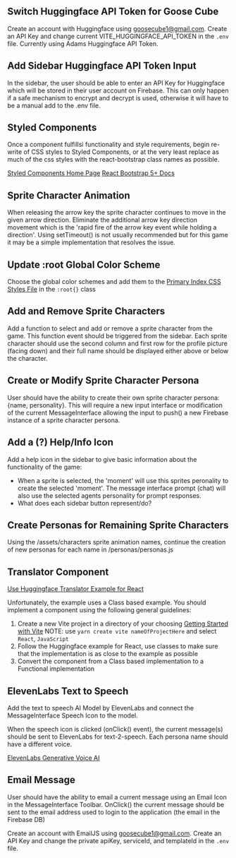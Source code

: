 ## Switch Huggingface API Token for Goose Cube

Create an account with Huggingface using goosecube1@gmail.com. Create an API Key and change current VITE_HUGGINGFACE_API_TOKEN in the `.env` file. Currently using Adams Huggingface API Token.

## Add Sidebar Huggingface API Token Input

In the sidebar, the user should be able to enter an API Key for Huggingface which will be stored in their user account on Firebase. This can only happen if a safe mechanism to encrypt and decrypt is used, otherwise it will have to be a manual add to the .env file.

## Styled Components

Once a component fulfillsi functionality and style requirements, begin re-write of CSS styles to Styled Components, or at the very least replace as much of the css styles with the react-bootstrap class names as possible.

[Styled Components Home Page](https://styled-components.com/)
[React Bootstrap 5+ Docs](https://react-bootstrap.github.io/)

## Sprite Character Animation

When releasing the arrow key the sprite character continues to move in the given arrow direction. Eliminate the additional arrow key direction movement which is the 'rapid fire of the arrow key event while holding a direction'. Using setTimeout() is not usually recommended but for this game it may be a simple implementation that resolves the issue.

## Update :root Global Color Scheme

Choose the global color schemes and add them to the [Primary Index CSS Styles File](./src/index.css) in the `:root{}` class

## Add and Remove Sprite Characters

Add a function to select and add or remove a sprite character from the game. This function event should be triggered from the sidebar. Each sprite character should use the second column and first row for the profile picture (facing down) and their full name should be displayed either above or below the character.

## Create or Modify Sprite Character Persona

User should have the ability to create their own sprite character persona: {name, personality}. This will require a new input interface or modification of the current MessageInterface allowing the input to push() a new Firebase instance of a sprite character persona.

## Add a (?) Help/Info Icon

Add a help icon in the sidebar to give basic information about the functionality of the game:

- When a sprite is selected, the 'moment' will use this sprites peronality to create the selected 'moment'. The message interface prompt (chat) will also use the selected agents personality for prompt responses.
- What does each sidebar button represent/do?

## Create Personas for Remaining Sprite Characters

Using the /assets/characters sprite animation names, continue the creation of new personas for each name in /personas/personas.js

<!-- STORIES | Added Features -->

## Translator Component

[Use Huggingface Translator Example for React](https://huggingface.co/docs/transformers.js/tutorials/react)

Unfortunately, the example uses a Class based example. You should implement a component using the following general guidelines:

1. Create a new Vite project in a directory of your choosing [Getting Started with Vite](https://vitejs.dev/guide/) NOTE: use `yarn create vite nameOfProjectHere` and select `React`, `JavaScript`
2. Follow the Huggingface example for React, use classes to make sure that the implementation is as close to the example as possible
3. Convert the component from a Class based implementation to a Functional implementation

## ElevenLabs Text to Speech

Add the text to speech AI Model by ElevenLabs and connect the MessageInterface Speech Icon to the model.

When the speech icon is clicked (onClick() event), the current message(s) should be sent to ElevenLabs for text-2-speech. Each persona name should have a different voice.

[ElevenLabs Generative Voice AI](https://elevenlabs.io/)

## Email Message

User should have the ability to email a current message using an Email Icon in the MessageInterface Toolbar. OnClick() the current message should be sent to the email address used to login to the application (the email in the Firebase DB)

Create an account with EmailJS using goosecube1@gmail.com. Create an API Key and change the private apiKey, serviceId, and templateId in the `.env` file.
